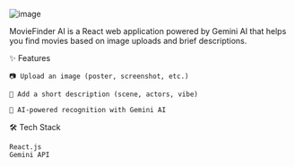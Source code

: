 ![image](https://github.com/user-attachments/assets/45563dae-435e-4b3f-ba0f-cfbe0963435d)

MovieFinder AI is a React web application powered by Gemini AI that helps you find movies based on image uploads and brief descriptions.

✨ Features

    📷 Upload an image (poster, screenshot, etc.)

    📝 Add a short description (scene, actors, vibe)

    🤖 AI-powered recognition with Gemini AI

🛠️ Tech Stack

    React.js
    Gemini API

